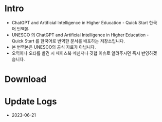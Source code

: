 # Intro
- ChatGPT and Artificial Intelligence in Higher Education - Quick Start 한국어 번역본
- UNESCO 의 ChatGPT and Artificial Intelligence in Higher Education - Quick Start 를 한국어로 번역한 문서를 배포하는 저장소입니다.
- 본 번역본은 UNESCO의 공식 자료가 아닙니다.
- 오역이나 오타를 발견 시 페이스북 메신저나 깃헙 이슈로 알려주시면 즉시 반영하겠습니다.

# Download

# Update Logs
- 2023-06-21
